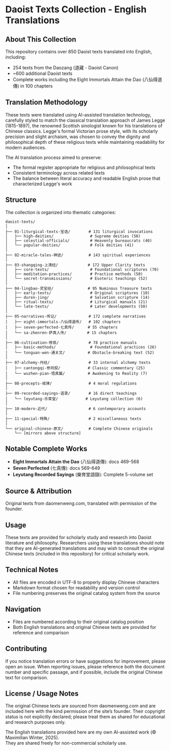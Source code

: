 # Daoist Texts Collection - English Translations

## About This Collection
This repository contains over 850 Daoist texts translated into English, including:
- 254 texts from the Daozang (道藏 - Daoist Canon)
- ~600 additional Daoist texts
- Complete works including the Eight Immortals Attain the Dao (八仙得道傳) in 100 chapters

## Translation Methodology
These texts were translated using AI-assisted translation technology, carefully styled to match the classical translation approach of James Legge (1815-1897), the renowned Scottish sinologist known for his translations of Chinese classics. Legge's formal Victorian prose style, with its scholarly precision and slight archaism, was chosen to convey the dignity and philosophical depth of these religious texts while maintaining readability for modern audiences.

The AI translation process aimed to preserve:
- The formal register appropriate for religious and philosophical texts
- Consistent terminology across related texts
- The balance between literal accuracy and readable English prose that characterized Legge's work

## Structure
The collection is organized into thematic categories:
```
daoist-texts/
│
├── 01-liturgical-texts-宝诰/        # 131 liturgical invocations
│   ├── high-deities/                # Supreme deities (50)
│   ├── celestial-officials/         # Heavenly bureaucrats (40)
│   └── popular-deities/             # Folk deities (41)
│
├── 02-miracle-tales-神迹/           # 143 spiritual experiences
│
├── 03-shangqing-上清经/             # 172 Upper Clarity texts
│   ├── core-texts/                  # Foundational scriptures (70)
│   ├── meditation-practices/        # Practice methods (50)
│   └── secret-transmissions/        # Esoteric teachings (52)
│
├── 04-lingbao-灵宝经/               # 95 Numinous Treasure texts
│   ├── early-texts/                 # Original scriptures (10)
│   ├── duren-jing/                  # Salvation scripture (14)
│   ├── ritual-texts/                # Liturgical manuals (21)
│   └── late-texts/                  # Later developments (50)
│
├── 05-narratives-传记/              # 172 complete narratives
│   ├── eight-immortals-八仙得道传/   # 102 chapters
│   ├── seven-perfected-七真传/      # 55 chapters
│   └── sa-zhenren-萨真人传/         # 15 chapters
│
├── 06-cultivation-修炼/             # 78 practice manuals
│   ├── basic-methods/               # Foundational practices (26)
│   └── tonguan-wen-通关文/          # Obstacle-breaking text (52)
│
├── 07-alchemy-丹经/                 # 33 internal alchemy texts
│   ├── cantongqi-参同契/            # Classic commentary (25)
│   └── wuzhen-pian-悟真篇/          # Awakening to Reality (7)
│
├── 08-precepts-戒律/                # 4 moral regulations
│
├── 09-recorded-sayings-语录/        # 16 direct teachings
│   └── leyutang-乐育堂/            # Leyutang collection (6)
│
├── 10-modern-近代/                  # 6 contemporary accounts
│
├── 11-special-特殊/                 # 2 miscellaneous texts
│
└── original-chinese-原文/           # Complete Chinese originals
    └── [mirrors above structure]
```

## Notable Complete Works
- **Eight Immortals Attain the Dao** (八仙得道傳): docs 469-568
- **Seven Perfected** (七真傳): docs 569-649  
- **Leyutang Recorded Sayings** (樂育堂語錄): Complete 5-volume set

## Source & Attribution
Original texts from daomenweng.com, translated with permission of the founder.

## Usage
These texts are provided for scholarly study and research into Daoist literature and philosophy. Researchers using these translations should note that they are AI-generated translations and may wish to consult the original Chinese texts (included in this repository) for critical scholarly work.

## Technical Notes
- All files are encoded in UTF-8 to properly display Chinese characters
- Markdown format chosen for readability and version control
- File numbering preserves the original catalog system from the source

## Navigation
- Files are numbered according to their original catalog position
- Both English translations and original Chinese texts are provided for reference and comparison

## Contributing
If you notice translation errors or have suggestions for improvement, please open an issue. When reporting issues, please reference both the document number and specific passage, and if possible, include the original Chinese text for comparison.

## License / Usage Notes

The original Chinese texts are sourced from daomenweng.com and are included here with the kind permission of the site’s founder. 
Their copyright status is not explicitly declared; please treat them as shared for educational and research purposes only.  

The English translations provided here are my own AI-assisted work (© Maximilian Winter, 2025).  
They are shared freely for non-commercial scholarly use. 
